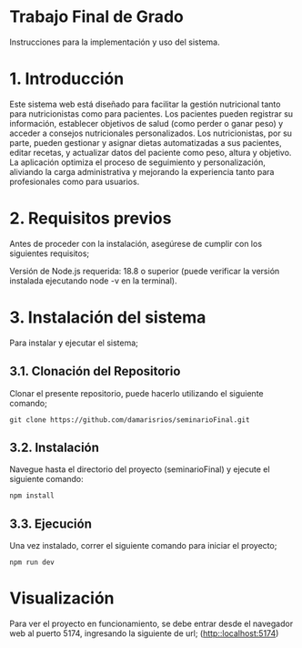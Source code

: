 # Trabajo Final de Grado
Instrucciones para la implementación y uso del sistema.

# 1. Introducción
Este sistema web está diseñado para facilitar la gestión nutricional tanto para nutricionistas como para pacientes. Los pacientes pueden registrar su información, establecer objetivos de salud (como perder o ganar peso) y acceder a consejos nutricionales personalizados. Los nutricionistas, por su parte, pueden gestionar y asignar dietas automatizadas a sus pacientes, editar recetas, y actualizar datos del paciente como peso, altura y objetivo. La aplicación optimiza el proceso de seguimiento y personalización, aliviando la carga administrativa y mejorando la experiencia tanto para profesionales como para usuarios.

# 2. Requisitos previos
Antes de proceder con la instalación, asegúrese de cumplir con los siguientes requisitos;

Versión de Node.js requerida: 18.8 o superior (puede verificar la versión instalada ejecutando node -v en la terminal).

# 3. Instalación del sistema
Para instalar y ejecutar el sistema;

## 3.1. Clonación del Repositorio
Clonar el presente repositorio, puede hacerlo utilizando el siguiente comando;
```
git clone https://github.com/damarisrios/seminarioFinal.git
```

## 3.2. Instalación
Navegue hasta el directorio del proyecto (seminarioFinal) y ejecute el siguiente comando:
```
npm install
```

## 3.3. Ejecución
Una vez instalado, correr el siguiente comando para iniciar el proyecto;
```
npm run dev
```

# Visualización
Para ver el proyecto en funcionamiento, se debe entrar desde el navegador web al puerto 5174, ingresando la siguiente de url;
([http::localhost:5174](http://localhost:5174/))
